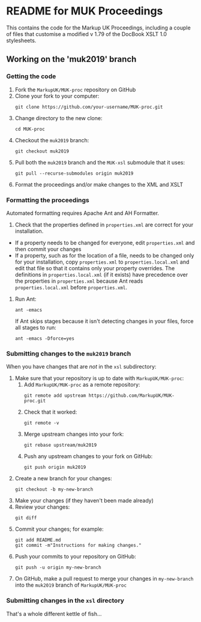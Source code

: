# README for MUK Proceedings

This contains the code for the Markup UK Proceedings, including a couple of files that customise a modified v 1.79 of the DocBook XSLT 1.0 stylesheets.

## Working on the 'muk2019' branch

### Getting the code

1. Fork the `MarkupUK/MUK-proc` repository on GitHub
1. Clone your fork to your computer:
   ```
   git clone https://github.com/your-username/MUK-proc.git
   ```
1. Change directory to the new clone:
   ```
   cd MUK-proc
   ```
1. Checkout the `muk2019` branch:
   ```
   git checkout muk2019
   ```
1. Pull both the `muk2019` branch and the `MUK-xsl` submodule that it uses:
   ```
   git pull --recurse-submodules origin muk2019
   ```
1. Format the proceedings and/or make changes to the XML and XSLT

### Formatting the proceedings

Automated formatting requires Apache Ant and AH Formatter.

1. Check that the properties defined in `properties.xml` are correct for your installation.
 - If a property needs to be changed for everyone, edit `properties.xml` and then commit your changes
 - If a property, such as for the location of a file, needs to be changed only for your installation, copy `properties.xml` to `properties.local.xml` and edit that file so that it contains only your property overrides. The definitions in `properties.local.xml` (if it exists) have precedence over the properties in `properties.xml` because Ant reads `properties.local.xml` before `properties.xml`.
1. Run Ant:
   ```
   ant -emacs
   ```
   If Ant skips stages because it isn't detecting changes in your files, force all stages to run:
   ```
   ant -emacs -Dforce=yes
   ```

### Submitting changes to the `muk2019` branch

When you have changes that are *not* in the `xsl` subdirectory:

1. Make sure that your repository is up to date with `MarkupUK/MUK-proc`:
   1. Add `MarkupUK/MUK-proc` as a remote repository:
      ```
	  git remote add upstream https://github.com/MarkupUK/MUK-proc.git
	  ```
   1. Check that it worked:
      ```
	  git remote -v
	  ```
   1. Merge upstream changes into your fork:
	  ```
	  git rebase upstream/muk2019
	  ```
   1. Push any upstream changes to your fork on GitHub:
      ```
	  git push origin muk2019
	  ```
1. Create a new branch for your changes:
   ```
   git checkout -b my-new-branch
   ```
1. Make your changes (if they haven't been made already)
1. Review your changes:
   ```
   git diff
   ```
1. Commit your changes; for example:
   ```
   git add README.md
   git commit -m"Instructions for making changes."
   ```
1. Push your commits to your repository on GitHub:
   ```
   git push -u origin my-new-branch
   ```
1. On GitHub, make a pull request to merge your changes in `my-new-branch` into the `muk2019` branch of `MarkupUK/MUK-proc`

### Submitting changes in the `xsl` directory

That's a whole different kettle of fish...
